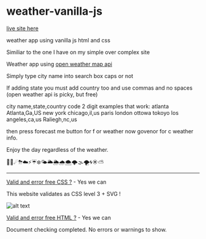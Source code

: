 # weather-vanilla-js

[live site here](https://brianlovega.github.io/weather-vanilla-js/)

weather app using vanilla js html and css

Similiar to the one I have on my simple over complex site

Weather app using [open weather map api](https://openweathermap.org/api)

Simply type city name into search box caps or not

If adding state you must add country too and use commas and no spaces
(open weather api is picky, but free)

city name,state,country code 2 digit
examples that work:
atlanta
Atlanta,Ga,US
new york
chicago,il,us
paris
london
ottowa
tokoyo
los angeles,ca,us
Raliegh,nc,us

then press forecast me button for f or 
weather now govenor for c weather info.


Enjoy the day regardless of the weather.

🌅🌄☄⛈☁️⚡️☔️❄️🌤🌥🌦🌧🌨🌩🌫🌪🌀☀️⛅️

*****

[Valid and error free CSS ?](https://jigsaw.w3.org/css-validator/) - Yes we can

This website validates as CSS level 3 + SVG !

![alt text](https://jigsaw.w3.org/css-validator/images/vcss "Valid CSS W3")

[Valid and error free HTML ?](https://validator.w3.org/) - Yes we can

Document checking completed. No errors or warnings to show.
